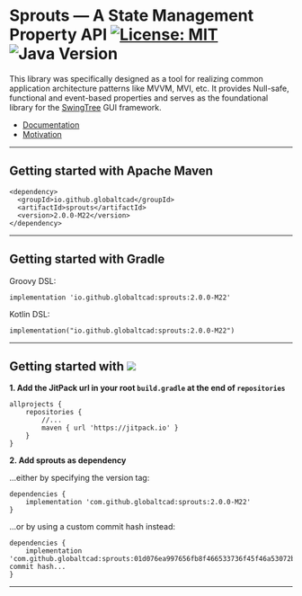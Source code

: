 
# Sprouts — A State Management Property API [![License: MIT](https://img.shields.io/badge/License-MIT-yellow.svg)](https://opensource.org/licenses/MIT) ![Java Version](https://img.shields.io/static/v1.svg?label=Java&message=8%2B&color=blue) #

This library was specifically designed as a tool for realizing
common application architecture patterns like MVVM, MVI, etc. 
It provides Null-safe, functional and event-based properties and
serves as the foundational library for the [SwingTree](https://github.com/globaltcad/swing-tree)
GUI framework.


- [Documentation](https://globaltcad.github.io/sprouts/)
- [Motivation](docs/markdown/Motivation.md)

---
## Getting started with Apache Maven ##

```
<dependency>
  <groupId>io.github.globaltcad</groupId>
  <artifactId>sprouts</artifactId>
  <version>2.0.0-M22</version>
</dependency>
```

---

## Getting started with Gradle ##
Groovy DSL:
```
implementation 'io.github.globaltcad:sprouts:2.0.0-M22'
```
Kotlin DSL:
```
implementation("io.github.globaltcad:sprouts:2.0.0-M22")
```
---

## Getting started with [![](https://jitpack.io/v/globaltcad/sprouts.svg)](https://jitpack.io/#globaltcad/sprouts) ##
**1. Add the JitPack url in your root `build.gradle` at the end of `repositories`**
```
allprojects {
	repositories {
		//...
		maven { url 'https://jitpack.io' }
	}
}
```
**2. Add sprouts as dependency**

...either by specifying the version tag:
```
dependencies {
	implementation 'com.github.globaltcad:sprouts:2.0.0-M22'
}
```
...or by using a custom commit hash instead:
```
dependencies {
	implementation 'com.github.globaltcad:sprouts:01d076ea997656fb8f466533736f45f46a53072b'//Any commit hash...
}
```
---

